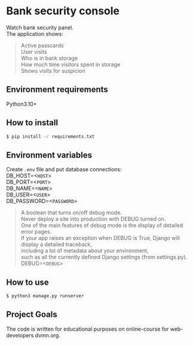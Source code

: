 # Bank security console

Watch bank security panel.  
The application shows: 
> Active passcards  
User visits  
Who is in bank storage  
How much time visitors spent in storage    
Shows visits for suspicion

## Environment requirements
Python3.10+

## How to install
```bash
$ pip install -r requirements.txt
```

## Environment variables
Create `.env` file and put database connections:  
DB_HOST=<`HOST`>  
DB_PORT=<`PORT`>  
DB_NAME=<`NAME`>  
DB_USER=<`USER`>  
DB_PASSWORD=<`PASSWORD`>  

>A boolean that turns on/off debug mode.  
Never deploy a site into production with DEBUG turned on.  
One of the main features of debug mode is the display of detailed error pages.  
If your app raises an exception when DEBUG is True, Django will display a detailed traceback,  
including a lot of metadata about your environment,  
such as all the currently defined Django settings (from settings.py).
DEBUG=<`DEBUG`>  


## How to use
```bash
$ python3 manage.py runserver
```

## Project Goals
The code is written for educational purposes on online-course for web-developers dvmn.org.